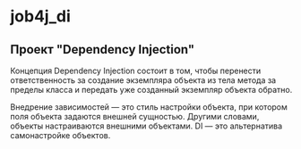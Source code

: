 # job4j_di


## Проект "Dependency Injection"

Концепция Dependency Injection состоит в том, 
чтобы перенести ответственность за создание экземпляра объекта из тела метода за пределы класса 
и передать уже созданный экземпляр объекта обратно.

Внедрение зависимостей — это стиль настройки объекта, при котором поля объекта задаются внешней сущностью. 
Другими словами, объекты настраиваются внешними объектами. DI — это альтернатива самонастройке объектов.